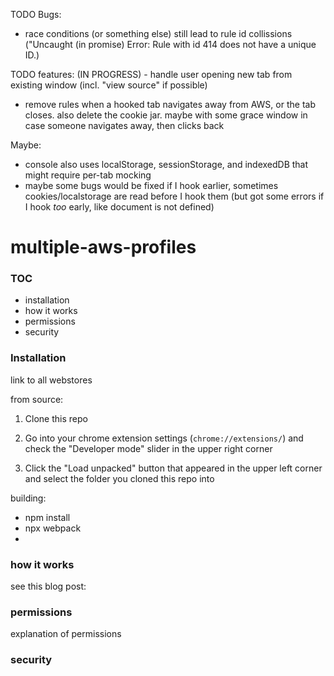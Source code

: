 TODO Bugs:
- race conditions (or something else) still lead to rule id collissions ("Uncaught (in promise) Error: Rule with id 414 does not have a unique ID.)

TODO features:
(IN PROGRESS) - handle user opening new tab from existing window (incl. "view source" if possible)
- remove rules when a hooked tab navigates away from AWS, or the tab closes. also delete the cookie jar. maybe with some grace window in case someone navigates away, then clicks back

Maybe:

- console also uses localStorage, sessionStorage, and indexedDB that might require per-tab mocking
- maybe some bugs would be fixed if I hook earlier, sometimes cookies/localstorage are read before I hook them (but got some errors if I hook _too_ early, like document is not defined)

# multiple-aws-profiles

### TOC

- installation
- how it works
- permissions
- security

### Installation

link to all webstores

from source:

1. Clone this repo

2. Go into your chrome extension settings (`chrome://extensions/`) and check the "Developer mode" slider in the upper right corner

3. Click the "Load unpacked" button that appeared in the upper left corner and select the folder you cloned this repo into

building:

- npm install
- npx webpack
-

### how it works

see this blog post:

### permissions

explanation of permissions

### security
